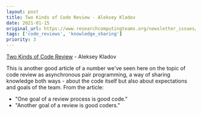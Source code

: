 ```yaml
---
layout: post
title: Two Kinds of Code Review - Aleksey Kladov
date: 2021-01-15
original_url: https://www.researchcomputingteams.org/newsletter_issues/0057
tags: ['code_reviews', 'knowledge_sharing']
priority: 3
---
```


<!-- markdownlint-disable MD033 -->
<!-- markdownlint-disable MD041 -->
<!-- markdownlint-disable MD049 -->

[Two Kinds of Code Review](https://matklad.github.io//2021/01/03/two-kinds-of-code-review.html) - Aleksey Kladov

This is another good article of a number we've seen here on the topic of code review as asynchronous pair programming, a way of sharing knowledge both ways - about the code itself but also about expectations and goals of the team. From the article:

- "One goal of a review process is good code."
- "Another goal of a review is good coders."
    